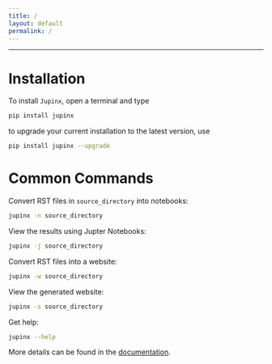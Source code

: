 ```yaml
---
title: /
layout: default
permalink: /
---
```


* * *


# Installation

To install `Jupinx`, open a terminal and type

```bash
pip install jupinx
```

to upgrade your current installation to the latest version, use

```bash
pip install jupinx --upgrade
```

# Common Commands


Convert RST files in `source_directory` into notebooks:


```bash
jupinx -n source_directory
```

View the results using Jupter Notebooks:

```bash
jupinx -j source_directory
```

Convert RST files into a website: 

```bash
jupinx -w source_directory
```

View the generated website: 

```bash
jupinx -s source_directory
```

Get help:

```bash
jupinx --help
```

More details can be found in the [documentation](https://jupinx.readthedocs.io/).

